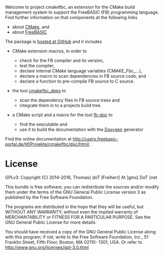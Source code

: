 Welcome to project cmakefbc, an extension for the CMake build
management system to support the FreeBASIC (FB) programming language.
Find further information on that components at the following links

- about [CMake](http://www.cmake.org), and
- about [FreeBASIC](http://www.freebasic.net)

The package is [hosted at GitHub](https://github.com/DTJF/cmakefbc) and it includes

- CMake extension macros, in order to
  - check for the FB compiler and its version,
  - test the compiler,
  - declare internal CMake language variables (CMAKE_Fbc_...),
  - declare a macro to scan dependencies in FB source code, and
  - declare a function to pre-compile FB source to C source.

- the tool [cmakefbc_deps](#PagCmakeFbDeps) to
  - scan the dependency files in FB source trees and
  - integrate them in to a projects build tree.

- a CMake script and a  macro for the tool [fb-doc](http://github.com/DTJF/fb-doc) to
  - find the executable and
  - use it to build the documentation with the [Doxygen](http://www.doxygen.org/) generator

Find the online documentation at
http://users.freebasic-portal.de/tjf/Projekte/cmakefbc/doc/html/.


License
=======

GPLv3: Copyright (C) 2014-2016, Thomas{ doT ]Freiherr[ At ]gmx[ DoT }net

This bundle is free software; you can redistribute the sources and/or
modify them under the terms of the GNU General Public License version 3
as published by the Free Software Foundation.

The programs are distributed in the hope that they will be useful, but
WITHOUT ANY WARRANTY; without even the implied warranty of
MERCHANTABILITY or FITNESS FOR A PARTICULAR PURPOSE. See the GNU
General Public License for more details.

You should have received a copy of the GNU General Public License along
with this program; if not, write to the Free Software Foundation, Inc.,
51 Franklin Street, Fifth Floor, Boston, MA 02110- 1301, USA. Or refer
to http://www.gnu.org/licenses/gpl-3.0.html
